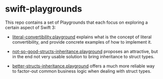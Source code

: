 # swift-playgrounds

This repo contains a set of Playgrounds that each focus on exploring a certain aspect of Swift 3:

* [literal-convertibility.playground](https://github.com/littlefacto/swift-playgrounds/tree/master/literal-convertibility.playground) explains what is the concept of literal convertibility, and provide concrete examples of how to implement it.

* [not-so-good-structs-inheritance.playground](https://github.com/littlefacto/swift-playgrounds/tree/master/not-so-good-structs-inheritance.playground) proposes an attractive, but in the end not very usable solution to bring inheritance to struct types.

* [better-structs-inheritance.playground](https://github.com/littlefacto/swift-playgrounds/tree/master/better-structs-inheritance.playground) offers a much more reliable way to factor-out common business logic when dealing with struct types.
